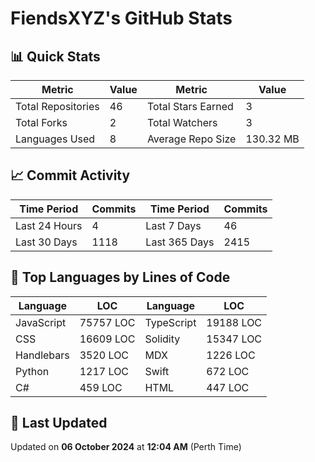 # FiendsXYZ's GitHub Stats

## 📊 Quick Stats

| Metric               | Value       | Metric               | Value       |
|----------------------|-------------|----------------------|-------------|
| Total Repositories   | 46 | Total Stars Earned   | 3 |
| Total Forks          | 2 | Total Watchers       | 3 |
| Languages Used       | 8 | Average Repo Size    | 130.32 MB |

## 📈 Commit Activity

| Time Period      | Commits      | Time Period      | Commits      |
|------------------|--------------|------------------|--------------|
| Last 24 Hours    | 4 | Last 7 Days      | 46 |
| Last 30 Days     | 1118 | Last 365 Days    | 2415 |

## 📝 Top Languages by Lines of Code

| Language       | LOC        | Language       | LOC        |
|----------------|------------|----------------|------------|
| JavaScript       | 75757 LOC  | TypeScript       | 19188 LOC  |
| CSS       | 16609 LOC  | Solidity       | 15347 LOC  |
| Handlebars       | 3520 LOC  | MDX       | 1226 LOC  |
| Python       | 1217 LOC  | Swift       | 672 LOC  |
| C#       | 459 LOC  | HTML       | 447 LOC  |

## 📅 Last Updated

Updated on **06 October 2024** at **12:04 AM** (Perth Time)
